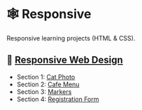 # 🕸 Responsive

Responsive learning projects (HTML & CSS).

## 🗿 [Responsive Web Design](https://www.freecodecamp.org/learn/2022/responsive-web-design)

- Section 1: [Cat Photo](https://github.com/skuzow/learn/tree/master/front/responsive/00-cat-photo)
- Section 2: [Cafe Menu](https://github.com/skuzow/learn/tree/master/front/responsive/01-cafe-menu)
- Section 3: [Markers](https://github.com/skuzow/learn/tree/master/front/responsive/02-markers)
- Section 4: [Registration Form](https://github.com/skuzow/learn/tree/master/front/responsive/03-registration-form)
